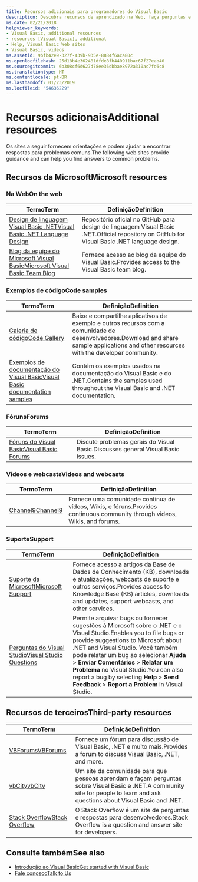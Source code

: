 ```yaml
---
title: Recursos adicionais para programadores do Visual Basic
description: Descubra recursos de aprendizado na Web, faça perguntas e obtenha mais informações sobre o Visual Basic.
ms.date: 02/21/2018
helpviewer_keywords:
- Visual Basic, additional resources
- resources [Visual Basic], additional
- Help, Visual Basic Web sites
- Visual Basic, videos
ms.assetid: 9bfb42e9-327f-439b-935e-8884f6aca80c
ms.openlocfilehash: 25d18b4e362481dfde8fb440911bac67f27eab40
ms.sourcegitcommit: 6b308cf6d627d78ee36dbbae8972a310ac7fd6c8
ms.translationtype: HT
ms.contentlocale: pt-BR
ms.lasthandoff: 01/23/2019
ms.locfileid: "54636229"
---
```

# <a name="additional-resources"></a><span data-ttu-id="a34d7-103">Recursos adicionais</span><span class="sxs-lookup"><span data-stu-id="a34d7-103">Additional resources</span></span>

<span data-ttu-id="a34d7-104">Os sites a seguir fornecem orientações e podem ajudar a encontrar respostas para problemas comuns.</span><span class="sxs-lookup"><span data-stu-id="a34d7-104">The following web sites provide guidance and can help you find answers to common problems.</span></span>

## <a name="microsoft-resources"></a><span data-ttu-id="a34d7-105">Recursos da Microsoft</span><span class="sxs-lookup"><span data-stu-id="a34d7-105">Microsoft resources</span></span>

### <a name="on-the-web"></a><span data-ttu-id="a34d7-106">Na Web</span><span class="sxs-lookup"><span data-stu-id="a34d7-106">On the web</span></span>

|<span data-ttu-id="a34d7-107">Termo</span><span class="sxs-lookup"><span data-stu-id="a34d7-107">Term</span></span>|<span data-ttu-id="a34d7-108">Definição</span><span class="sxs-lookup"><span data-stu-id="a34d7-108">Definition</span></span>|
|----------|----------------|
|[<span data-ttu-id="a34d7-109">Design de linguagem Visual Basic .NET</span><span class="sxs-lookup"><span data-stu-id="a34d7-109">Visual Basic .NET Language Design</span></span>](https://github.com/dotnet/vblang)|<span data-ttu-id="a34d7-110">Repositório oficial no GitHub para design de linguagem Visual Basic .NET.</span><span class="sxs-lookup"><span data-stu-id="a34d7-110">Official repository on GitHub for Visual Basic .NET language design.</span></span>|
|[<span data-ttu-id="a34d7-111">Blog da equipe do Microsoft Visual Basic</span><span class="sxs-lookup"><span data-stu-id="a34d7-111">Microsoft Visual Basic Team Blog</span></span>](https://blogs.msdn.microsoft.com/vbteam/)|<span data-ttu-id="a34d7-112">Fornece acesso ao blog da equipe do Visual Basic.</span><span class="sxs-lookup"><span data-stu-id="a34d7-112">Provides access to the Visual Basic team blog.</span></span>|

### <a name="code-samples"></a><span data-ttu-id="a34d7-113">Exemplos de código</span><span class="sxs-lookup"><span data-stu-id="a34d7-113">Code samples</span></span>

|<span data-ttu-id="a34d7-114">Termo</span><span class="sxs-lookup"><span data-stu-id="a34d7-114">Term</span></span>|<span data-ttu-id="a34d7-115">Definição</span><span class="sxs-lookup"><span data-stu-id="a34d7-115">Definition</span></span>|
|----------|----------------|
|[<span data-ttu-id="a34d7-116">Galeria de código</span><span class="sxs-lookup"><span data-stu-id="a34d7-116">Code Gallery</span></span>](https://code.msdn.microsoft.com/site/search?f%5B0%5D.Type=ProgrammingLanguage&f%5B0%5D.Value=VB&f%5B0%5D.Text=VB.NET)|<span data-ttu-id="a34d7-117">Baixe e compartilhe aplicativos de exemplo e outros recursos com a comunidade de desenvolvedores.</span><span class="sxs-lookup"><span data-stu-id="a34d7-117">Download and share sample applications and other resources with the developer community.</span></span>|
|[<span data-ttu-id="a34d7-118">Exemplos de documentação do Visual Basic</span><span class="sxs-lookup"><span data-stu-id="a34d7-118">Visual Basic documentation samples</span></span>](https://github.com/dotnet/samples/tree/master/snippets/visualbasic)|<span data-ttu-id="a34d7-119">Contém os exemplos usados na documentação do Visual Basic e do .NET.</span><span class="sxs-lookup"><span data-stu-id="a34d7-119">Contains the samples used throughout the Visual Basic and .NET documentation.</span></span>|

### <a name="forums"></a><span data-ttu-id="a34d7-120">Fóruns</span><span class="sxs-lookup"><span data-stu-id="a34d7-120">Forums</span></span>

|<span data-ttu-id="a34d7-121">Termo</span><span class="sxs-lookup"><span data-stu-id="a34d7-121">Term</span></span>|<span data-ttu-id="a34d7-122">Definição</span><span class="sxs-lookup"><span data-stu-id="a34d7-122">Definition</span></span>|
|----------|----------------|
|[<span data-ttu-id="a34d7-123">Fóruns do Visual Basic</span><span class="sxs-lookup"><span data-stu-id="a34d7-123">Visual Basic Forums</span></span>](https://social.msdn.microsoft.com/Forums/vstudio/en-US/home?forum=vbgeneral)|<span data-ttu-id="a34d7-124">Discute problemas gerais do Visual Basic.</span><span class="sxs-lookup"><span data-stu-id="a34d7-124">Discusses general Visual Basic issues.</span></span>|

### <a name="videos-and-webcasts"></a><span data-ttu-id="a34d7-125">Vídeos e webcasts</span><span class="sxs-lookup"><span data-stu-id="a34d7-125">Videos and webcasts</span></span>

|<span data-ttu-id="a34d7-126">Termo</span><span class="sxs-lookup"><span data-stu-id="a34d7-126">Term</span></span>|<span data-ttu-id="a34d7-127">Definição</span><span class="sxs-lookup"><span data-stu-id="a34d7-127">Definition</span></span>|
|----------|----------------|
|[<span data-ttu-id="a34d7-128">Channel9</span><span class="sxs-lookup"><span data-stu-id="a34d7-128">Channel9</span></span>](https://channel9.msdn.com/)|<span data-ttu-id="a34d7-129">Fornece uma comunidade contínua de vídeos, Wikis, e fóruns.</span><span class="sxs-lookup"><span data-stu-id="a34d7-129">Provides continuous community through videos, Wikis, and forums.</span></span>|

### <a name="support"></a><span data-ttu-id="a34d7-130">Suporte</span><span class="sxs-lookup"><span data-stu-id="a34d7-130">Support</span></span>

|<span data-ttu-id="a34d7-131">Termo</span><span class="sxs-lookup"><span data-stu-id="a34d7-131">Term</span></span>|<span data-ttu-id="a34d7-132">Definição</span><span class="sxs-lookup"><span data-stu-id="a34d7-132">Definition</span></span>|
|----------|----------------|
|[<span data-ttu-id="a34d7-133">Suporte da Microsoft</span><span class="sxs-lookup"><span data-stu-id="a34d7-133">Microsoft Support</span></span>](https://support.microsoft.com)|<span data-ttu-id="a34d7-134">Fornece acesso a artigos da Base de Dados de Conhecimento (KB), downloads e atualizações, webcasts de suporte e outros serviços.</span><span class="sxs-lookup"><span data-stu-id="a34d7-134">Provides access to Knowledge Base (KB) articles, downloads and updates, support webcasts, and other services.</span></span>|
|[<span data-ttu-id="a34d7-135">Perguntas do Visual Studio</span><span class="sxs-lookup"><span data-stu-id="a34d7-135">Visual Studio Questions</span></span>](https://developercommunity.visualstudio.com)|<span data-ttu-id="a34d7-136">Permite arquivar bugs ou fornecer sugestões à Microsoft sobre o .NET e o Visual Studio.</span><span class="sxs-lookup"><span data-stu-id="a34d7-136">Enables you to file bugs or provide suggestions to Microsoft about .NET and Visual Studio.</span></span> <span data-ttu-id="a34d7-137">Você também pode relatar um bug ao selecionar **Ajuda** > **Enviar Comentários** > **Relatar um Problema** no Visual Studio.</span><span class="sxs-lookup"><span data-stu-id="a34d7-137">You can also report a bug by selecting **Help** > **Send Feedback** > **Report a Problem** in Visual Studio.</span></span>|

## <a name="third-party-resources"></a><span data-ttu-id="a34d7-138">Recursos de terceiros</span><span class="sxs-lookup"><span data-stu-id="a34d7-138">Third-party resources</span></span>

|<span data-ttu-id="a34d7-139">Termo</span><span class="sxs-lookup"><span data-stu-id="a34d7-139">Term</span></span>|<span data-ttu-id="a34d7-140">Definição</span><span class="sxs-lookup"><span data-stu-id="a34d7-140">Definition</span></span>|
|----------|----------------|
|[<span data-ttu-id="a34d7-141">VBForums</span><span class="sxs-lookup"><span data-stu-id="a34d7-141">VBForums</span></span>](http://www.vbforums.com/)|<span data-ttu-id="a34d7-142">Fornece um fórum para discussão de Visual Basic, .NET e muito mais.</span><span class="sxs-lookup"><span data-stu-id="a34d7-142">Provides a forum to discuss Visual Basic, .NET, and more.</span></span>|
|[<span data-ttu-id="a34d7-143">vbCity</span><span class="sxs-lookup"><span data-stu-id="a34d7-143">vbCity</span></span>](http://vbcity.com/)|<span data-ttu-id="a34d7-144">Um site da comunidade para que pessoas aprendam e façam perguntas sobre Visual Basic e .NET.</span><span class="sxs-lookup"><span data-stu-id="a34d7-144">A community site for people to learn and ask questions about Visual Basic and .NET.</span></span>|
|[<span data-ttu-id="a34d7-145">Stack Overflow</span><span class="sxs-lookup"><span data-stu-id="a34d7-145">Stack Overflow</span></span>](https://stackoverflow.com/questions/tagged/vb.net)|<span data-ttu-id="a34d7-146">O Stack Overflow é um site de perguntas e respostas para desenvolvedores.</span><span class="sxs-lookup"><span data-stu-id="a34d7-146">Stack Overflow is a question and answer site for developers.</span></span>|

## <a name="see-also"></a><span data-ttu-id="a34d7-147">Consulte também</span><span class="sxs-lookup"><span data-stu-id="a34d7-147">See also</span></span>

- [<span data-ttu-id="a34d7-148">Introdução ao Visual Basic</span><span class="sxs-lookup"><span data-stu-id="a34d7-148">Get started with Visual Basic</span></span>](../../visual-basic/getting-started/index.md)
- [<span data-ttu-id="a34d7-149">Fale conosco</span><span class="sxs-lookup"><span data-stu-id="a34d7-149">Talk to Us</span></span>](/visualstudio/ide/talk-to-us)
